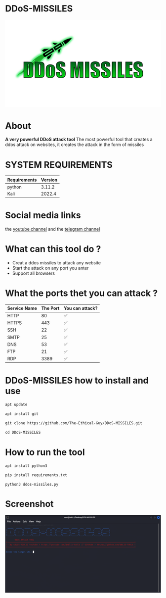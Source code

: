 # DDoS-MISSILES
<img alt="dos" src=".github/icons/doslogo.png" height="40%" width="100%" />

# About
<b>A very powerful DDoS attack tool</b>
The most powerful tool that creates a ddos attack on websites, it creates the attack in the form of missiles

# SYSTEM REQUIREMENTS
| Requirements   | Version            |
| -------------- | ------------------ |
| python         | 3.11.2             |
| Kali           | 2022.4             |

# Social media links
the <a href="https://www.youtube.com/@eblis-tools">youtube channel</a> and the
<a href="https://t.me/EBLISTOOLScommunity">telegram channel</a>
 
# What can this tool do ?

<ul>
 <li>Creat a ddos missiles to attack any website</li>
 <li>Start the attack on any port you anter</li>
 <li>Support all browsers</li>
 </ul>

# What the ports thet you can attack ? 

| Service Name   | The Port | You can attack?    |
| -------------- |--------- | ------------------ |
| HTTP           |    80    | :white_check_mark: |
| HTTPS          |   443    | :white_check_mark: |
| SSH            |    22    | :white_check_mark: |
| SMTP           |    25    | :white_check_mark: |
| DNS            |    53    | :white_check_mark: |
| FTP            |    21    | :white_check_mark: |
| RDP            |   3389   | :white_check_mark: |


# DDoS-MISSILES how to install and use

```
apt update
```
```
apt install git
```
```
git clone https://github.com/The-Ethical-Guy/DDoS-MISSILES.git
```
```
cd DDoS-MISSILES
```

# How to run the tool

```
apt install python3  
```
```
pip install requirements.txt
```
```
python3 ddos-missiles.py
```

# Screenshot


<img alt="dos" src=".github/icons/dos2.png" height="40%" width="100%" />
